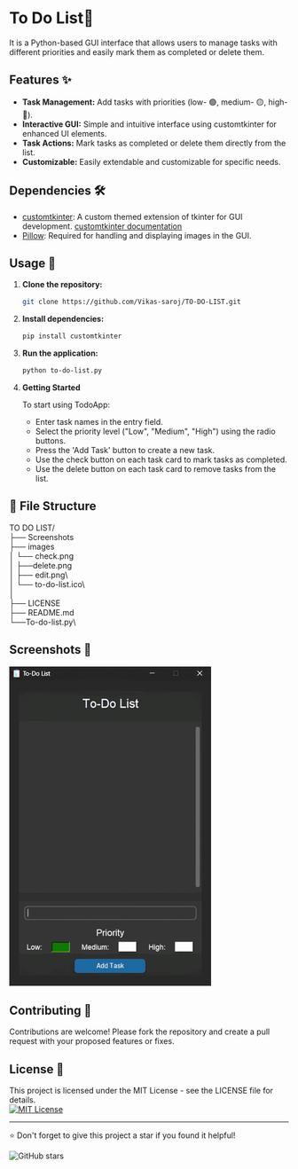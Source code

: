 # To Do List📝

It is a Python-based GUI interface that allows users to manage tasks with different priorities and easily mark them as completed or delete them.


## Features ✨

- **Task Management:** Add tasks with priorities (low- 🟢, medium- 🟡, high- 🔴).
- **Interactive GUI:** Simple and intuitive interface using customtkinter for enhanced UI elements.
- **Task Actions:** Mark tasks as completed or delete them directly from the list.
- **Customizable:** Easily extendable and customizable for specific needs.


## Dependencies 🛠️

- [customtkinter](https://github.com/tomschimansky/customtkinter): A custom themed extension of tkinter for GUI development. [customtkinter documentation](https://customtkinter.tomschimansky.com/)
- [Pillow](https://python-pillow.org): Required for handling and displaying images in the GUI.

## Usage 🚀

1. **Clone the repository:**
   ```bash
   git clone https://github.com/Vikas-saroj/TO-DO-LIST.git
   ```

2. **Install dependencies:**

   ```bash
   pip install customtkinter
   ```
3. **Run the application:**

   ```bash
   python to-do-list.py
   ```
4. **Getting Started**

   To start using TodoApp:
   
   - Enter task names in the entry field.
   - Select the priority level ("Low", "Medium", "High") using the radio buttons.
   - Press the 'Add Task' button to create a new task.
   - Use the check button on each task card to mark tasks as completed.
   - Use the delete button on each task card to remove tasks from the list.

## 📂 File Structure
   TO DO LIST/\
   ├── Screenshots\
   ├── images\
   │        └── check.png\
   │        ├──delete.png\
   │        ├── edit.png\      
   │        └── to-do-list.ico\  
   │\
   ├── LICENSE\
   ├── README.md\
   └──To-do-list.py\
    
## Screenshots 📸

   ![Screenshot](https://github.com/Vikas-saroj/TO-DO-LIST/blob/main/Screenshots/todo.gif)


## Contributing 🤝
Contributions are welcome! Please fork the repository and create a pull request with your proposed features or fixes.

## License 📄
This project is licensed under the MIT License - see the LICENSE file for details.\
[![MIT License](https://img.shields.io/github/license/Vikas-saroj/TO-DO-LIST)](https://github.com/Vikas-saroj/TO-DO-LIST/blob/main/LICENSE)

---

⭐️ Don't forget to give this project a star if you found it helpful!

![GitHub stars](https://img.shields.io/github/stars/Vikas-saroj/TO-DO-LIST?style=social)

